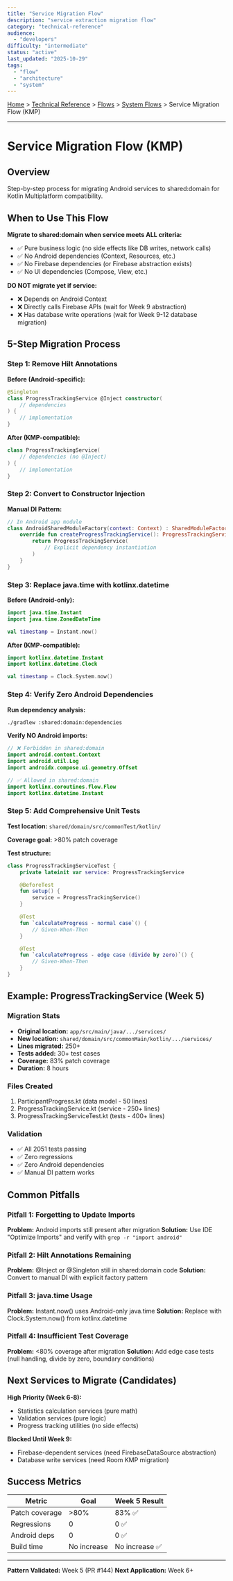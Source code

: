 ```yaml
---
title: "Service Migration Flow"
description: "service extraction migration flow"
category: "technical-reference"
audience:
  - "developers"
difficulty: "intermediate"
status: "active"
last_updated: "2025-10-29"
tags:
  - "flow"
  - "architecture"
  - "system"
---
```


[Home](/) > [Technical Reference](/Technical-Reference/) > [Flows](/Technical-Reference/Flows/) > [System Flows](/Technical-Reference/Flows/System-Flows/) > Service Migration Flow (KMP)

---


# Service Migration Flow (KMP)

## Overview

Step-by-step process for migrating Android services to shared:domain for Kotlin Multiplatform compatibility.

## When to Use This Flow

**Migrate to shared:domain when service meets ALL criteria:**
- ✅ Pure business logic (no side effects like DB writes, network calls)
- ✅ No Android dependencies (Context, Resources, etc.)
- ✅ No Firebase dependencies (or Firebase abstraction exists)
- ✅ No UI dependencies (Compose, View, etc.)

**DO NOT migrate yet if service:**
- ❌ Depends on Android Context
- ❌ Directly calls Firebase APIs (wait for Week 9 abstraction)
- ❌ Has database write operations (wait for Week 9-12 database migration)

## 5-Step Migration Process

### Step 1: Remove Hilt Annotations

**Before (Android-specific):**
```kotlin
@Singleton
class ProgressTrackingService @Inject constructor(
    // dependencies
) {
    // implementation
}
```

**After (KMP-compatible):**
```kotlin
class ProgressTrackingService(
    // dependencies (no @Inject)
) {
    // implementation
}
```

### Step 2: Convert to Constructor Injection

**Manual DI Pattern:**
```kotlin
// In Android app module
class AndroidSharedModuleFactory(context: Context) : SharedModuleFactory {
    override fun createProgressTrackingService(): ProgressTrackingService {
        return ProgressTrackingService(
            // Explicit dependency instantiation
        )
    }
}
```

### Step 3: Replace java.time with kotlinx.datetime

**Before (Android-only):**
```kotlin
import java.time.Instant
import java.time.ZonedDateTime

val timestamp = Instant.now()
```

**After (KMP-compatible):**
```kotlin
import kotlinx.datetime.Instant
import kotlinx.datetime.Clock

val timestamp = Clock.System.now()
```

### Step 4: Verify Zero Android Dependencies

**Run dependency analysis:**
```bash
./gradlew :shared:domain:dependencies
```

**Verify NO Android imports:**
```kotlin
// ❌ Forbidden in shared:domain
import android.content.Context
import android.util.Log
import androidx.compose.ui.geometry.Offset

// ✅ Allowed in shared:domain
import kotlinx.coroutines.flow.Flow
import kotlinx.datetime.Instant
```

### Step 5: Add Comprehensive Unit Tests

**Test location:** `shared/domain/src/commonTest/kotlin/`

**Coverage goal:** >80% patch coverage

**Test structure:**
```kotlin
class ProgressTrackingServiceTest {
    private lateinit var service: ProgressTrackingService

    @BeforeTest
    fun setup() {
        service = ProgressTrackingService()
    }

    @Test
    fun `calculateProgress - normal case`() {
        // Given-When-Then
    }

    @Test
    fun `calculateProgress - edge case (divide by zero)`() {
        // Given-When-Then
    }
}
```

## Example: ProgressTrackingService (Week 5)

### Migration Stats

- **Original location:** `app/src/main/java/.../services/`
- **New location:** `shared/domain/src/commonMain/kotlin/.../services/`
- **Lines migrated:** 250+
- **Tests added:** 30+ test cases
- **Coverage:** 83% patch coverage
- **Duration:** 8 hours

### Files Created

1. ParticipantProgress.kt (data model - 50 lines)
2. ProgressTrackingService.kt (service - 250+ lines)
3. ProgressTrackingServiceTest.kt (tests - 400+ lines)

### Validation

- ✅ All 2051 tests passing
- ✅ Zero regressions
- ✅ Zero Android dependencies
- ✅ Manual DI pattern works

## Common Pitfalls

### Pitfall 1: Forgetting to Update Imports

**Problem:** Android imports still present after migration
**Solution:** Use IDE "Optimize Imports" and verify with `grep -r "import android"`

### Pitfall 2: Hilt Annotations Remaining

**Problem:** @Inject or @Singleton still in shared:domain code
**Solution:** Convert to manual DI with explicit factory pattern

### Pitfall 3: java.time Usage

**Problem:** Instant.now() uses Android-only java.time
**Solution:** Replace with Clock.System.now() from kotlinx.datetime

### Pitfall 4: Insufficient Test Coverage

**Problem:** <80% coverage after migration
**Solution:** Add edge case tests (null handling, divide by zero, boundary conditions)

## Next Services to Migrate (Candidates)

**High Priority (Week 6-8):**
- Statistics calculation services (pure math)
- Validation services (pure logic)
- Progress tracking utilities (no side effects)

**Blocked Until Week 9:**
- Firebase-dependent services (need FirebaseDataSource abstraction)
- Database write services (need Room KMP migration)

## Success Metrics

| Metric         | Goal        | Week 5 Result |
|----------------|-------------|---------------|
| Patch coverage | >80%        | 83% ✅         |
| Regressions    | 0           | 0 ✅           |
| Android deps   | 0           | 0 ✅           |
| Build time     | No increase | No increase ✅ |

---

**Pattern Validated:** Week 5 (PR #144)
**Next Application:** Week 6+
